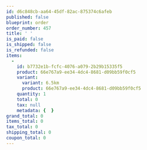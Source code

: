 ```yaml
---
id: d6c848cb-aa64-45df-82ac-875374c6afeb
published: false
blueprint: order
order_number: 457
title: ' '
is_paid: false
is_shipped: false
is_refunded: false
items:
  -
    id: b7732e1b-fcfc-4076-a079-2b29b15335f5
    product: 66e767a9-ee34-4dc4-8681-d09bb59f0cf5
    variant:
      variant: 6.5km
      product: 66e767a9-ee34-4dc4-8681-d09bb59f0cf5
    quantity: 1
    total: 0
    tax: null
    metadata: {  }
grand_total: 0
items_total: 0
tax_total: 0
shipping_total: 0
coupon_total: 0
---
```

